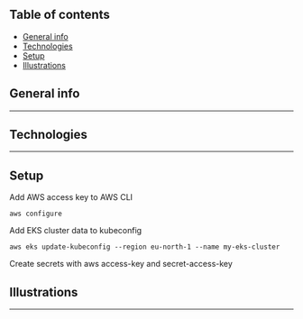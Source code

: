 ## Table of contents

- [General info](#general-info)
- [Technologies](#technologies)
- [Setup](#setup)
- [Illustrations](#illustrations)

## General info

---

## Technologies

---

## Setup

Add AWS access key to AWS CLI

```
aws configure
```

Add EKS cluster data to kubeconfig

```
aws eks update-kubeconfig --region eu-north-1 --name my-eks-cluster
```

Create secrets with aws access-key and secret-access-key

## Illustrations

---

